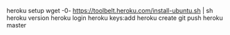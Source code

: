 heroku setup
wget -0- https://toolbelt.heroku.com/install-ubuntu.sh | sh
heroku version
heroku login
heroku keys:add
heroku create
git push heroku master
